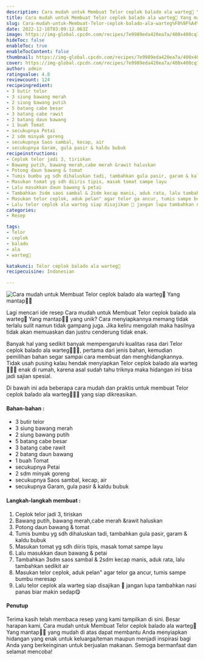```yaml
---
description: Cara mudah untuk Membuat Telor ceplok balado ala warteg🤪 Yang mantap"
title: Cara mudah untuk Membuat Telor ceplok balado ala warteg🤪 Yang mantap
slug: Cara-mudah-untuk-Membuat-Telor-ceplok-balado-ala-warteg%F0%9F%A4%AA-Yang-mantap
date: 2022-12-16T03:09:12.063Z
image: https://img-global.cpcdn.com/recipes/7e9989eda420ea7a/400x400cq70/photo.jpg
hideToc: false
enableToc: true
enableTocContent: false
thumbnail: https://img-global.cpcdn.com/recipes/7e9989eda420ea7a/400x400cq70/photo.jpg
cover: https://img-global.cpcdn.com/recipes/7e9989eda420ea7a/400x400cq70/photo.jpg
author: admin
ratingvalue: 4.8
reviewcount: 124
recipeingredient:
- 3 butir telor
- 3 siung bawang merah
- 2 siung bawang putih
- 5 batang cabe besar
- 3 batang cabe rawit
- 2 batang daun bawang
- 1 buah Tomat
- secukupnya Petai
- 2 sdm minyak goreng
- secukupnya Saos sambal, kecap, air
- secukupnya Garam, gula pasir & kaldu bubuk
recipeinstructions:
- Ceplok telor jadi 3, tiriskan
- Bawang putih, bawang merah,cabe merah &rawit haluskan
- Potong daun bawang & tomat
- Tumis bumbu yg sdh dihaluskan tadi, tambahkan gula pasir, garam & kaldu bubuk
- Masukan tomat yg sdh diiris tipis, masak tomat sampe layu
- Lalu masukkan daun bawang & petai
- Tambahkan 3sdm saos sambal & 2sdm kecap manis, aduk rata, lalu tambahkan sedikit air
- Masukan telor ceplok, aduk pelan" agar telor ga ancur, tumis sampe bumbu meresap
- Lalu telor ceplok ala warteg siap disajikan 🤪 jangan lupa tambahkan nasi panas biar makin sedap😋
categories:
- Resep

tags:
- Telor
- ceplok
- balado
- ala
- warteg🤪

katakunci: Telor ceplok balado ala warteg🤪
recipecuisine: Indonesian

---
```


![Cara mudah untuk Membuat Telor ceplok balado ala warteg🤪 Yang mantap👩‍🍳](https://img-global.cpcdn.com/recipes/7e9989eda420ea7a/400x400cq70/photo.jpg)

Lagi mencari ide resep Cara mudah untuk Membuat Telor ceplok balado ala warteg🤪 Yang mantap👩‍🍳 yang unik? Cara menyiapkannya memang tidak terlalu sulit namun tidak gampang juga. Jika keliru mengolah maka hasilnya tidak akan memuaskan dan justru cenderung tidak enak.

Banyak hal yang sedikit banyak mempengaruhi kualitas rasa dari Telor ceplok balado ala warteg🤪👩‍🍳, pertama dari jenis bahan, kemudian pemilihan bahan segar sampai cara membuat dan menghidangkannya. Tidak usah pusing kalau hendak menyiapkan Telor ceplok balado ala warteg🤪👩‍🍳 enak di rumah, karena asal sudah tahu triknya maka hidangan ini bisa jadi sajian spesial.

Di bawah ini ada beberapa cara mudah dan praktis untuk membuat Telor ceplok balado ala warteg🤪👩‍🍳 yang siap dikreasikan.

<!--inarticleads1-->

#### Bahan-bahan :

- 3 butir telor
- 3 siung bawang merah
- 2 siung bawang putih
- 5 batang cabe besar
- 3 batang cabe rawit
- 2 batang daun bawang
- 1 buah Tomat
- secukupnya Petai
- 2 sdm minyak goreng
- secukupnya Saos sambal, kecap, air
- secukupnya Garam, gula pasir & kaldu bubuk

<!--inarticleads2-->

#### Langkah-langkah membuat :

1. Ceplok telor jadi 3, tiriskan
1. Bawang putih, bawang merah,cabe merah &rawit haluskan
1. Potong daun bawang & tomat
1. Tumis bumbu yg sdh dihaluskan tadi, tambahkan gula pasir, garam & kaldu bubuk
1. Masukan tomat yg sdh diiris tipis, masak tomat sampe layu
1. Lalu masukkan daun bawang & petai
1. Tambahkan 3sdm saos sambal & 2sdm kecap manis, aduk rata, lalu tambahkan sedikit air
1. Masukan telor ceplok, aduk pelan" agar telor ga ancur, tumis sampe bumbu meresap
1. Lalu telor ceplok ala warteg siap disajikan 🤪 jangan lupa tambahkan nasi panas biar makin sedap😋

#### Penutup

Terima kasih telah membaca resep yang kami tampilkan di sini. Besar harapan kami, Cara mudah untuk Membuat Telor ceplok balado ala warteg🤪 Yang mantap👩‍🍳 yang mudah di atas dapat membantu Anda menyiapkan hidangan yang enak untuk keluarga/teman maupun menjadi inspirasi bagi Anda yang berkeinginan untuk berjualan makanan. Semoga bermanfaat dan selamat mencoba!